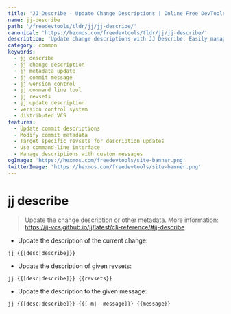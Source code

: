 ```yaml
---
title: 'JJ Describe - Update Change Descriptions | Online Free DevTools by Hexmos'
name: jj-describe
path: '/freedevtools/tldr/jj/jj-describe/'
canonical: 'https://hexmos.com/freedevtools/tldr/jj/jj-describe/'
description: 'Update change descriptions with JJ Describe. Easily manage and modify commit metadata within your repositories. Free online tool, no registration required.'
category: common
keywords:
  - jj describe
  - jj change description
  - jj metadata update
  - jj commit message
  - jj version control
  - jj command line tool
  - jj revsets
  - jj update description
  - version control system
  - distributed VCS
features:
  - Update commit descriptions
  - Modify commit metadata
  - Target specific revsets for description updates
  - Use command-line interface
  - Manage descriptions with custom messages
ogImage: 'https://hexmos.com/freedevtools/site-banner.png'
twitterImage: 'https://hexmos.com/freedevtools/site-banner.png'
---
```


# jj describe

> Update the change description or other metadata.
> More information: <https://jj-vcs.github.io/jj/latest/cli-reference/#jj-describe>.

- Update the description of the current change:

`jj {{[desc|describe]}}`

- Update the description of given revsets:

`jj {{[desc|describe]}} {{revsets}}`

- Update the description to the given message:

`jj {{[desc|describe]}} {{[-m|--message]}} {{message}}`
